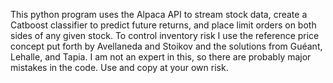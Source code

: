 This python program uses the Alpaca API to stream stock data, create a Catboost classifier to predict future returns, and place limit orders on both sides of any given stock. To control inventory risk I use the reference price concept put forth by Avellaneda and Stoikov and the solutions from Guéant, Lehalle, and Tapia. I am not an expert in this, so there are probably major mistakes in the code. Use and copy at your own risk. 
